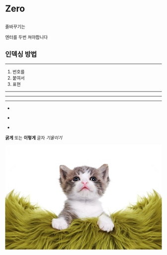 #  Zero
## 


줄바꾸기는

엔터를 두번 쳐야합니다

## 인덱싱 방법
- - -
1. 번호를
2. 붙여서
3. 표현




 ---

 ***

 * * *

 +
 -
 *

 **굵게**
 또는 __이렇게__
 글자 *기울이기*


![고양이이미지](https://github.com/uknown0w/Zero/blob/main/%EB%8B%A4%EC%9A%B4%EB%A1%9C%EB%93%9C.jfif)
